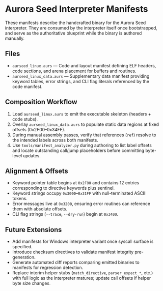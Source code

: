 # Aurora Seed Interpreter Manifests

These manifests describe the handcrafted binary for the Aurora Seed interpreter. They are consumed by the interpreter itself once bootstrapped, and serve as the authoritative blueprint while the binary is authored manually.

## Files
- `aurseed_linux.aurs` — Code and layout manifest defining ELF headers, code sections, and arena placement for buffers and routines.
- `aurseed_linux_data.aurs` — Supplementary data manifest providing keyword tables, error strings, and CLI flag literals referenced by the code manifest.

## Composition Workflow
1. Load `aurseed_linux.aurs` to emit the executable skeleton (headers + code stubs).
2. Overlay `aurseed_linux_data.aurs` to populate static data regions at fixed offsets (0x2F00–0x34FF).
3. During manual assembly passes, verify that references (`ref`) resolve to the intended labels across both manifests.
4. Use `tools/manifest_analyzer.py` during authoring to list label offsets and locate outstanding call/jump placeholders before committing byte-level updates.

## Alignment & Offsets
- Keyword pointer table begins at `0x2F00` and contains 12 entries corresponding to directive keywords plus sentinel.
- Keyword strings occupy `0x3000`–`0x31FF` with null-terminated ASCII tokens.
- Error messages live at `0x3200`, ensuring error routines can reference them with absolute offsets.
- CLI flag strings (`--trace`, `--dry-run`) begin at `0x3400`.

## Future Extensions
- Add manifests for Windows interpreter variant once syscall surface is specified.
- Introduce checksum directives to validate manifest integrity pre-generation.
- Generate automated diff reports comparing emitted binaries to manifests for regression detection.
- Replace interim helper stubs (`match_directive`, `parser_expect_*`, etc.) with full logic as the interpreter matures; update call offsets if helper byte size changes.
